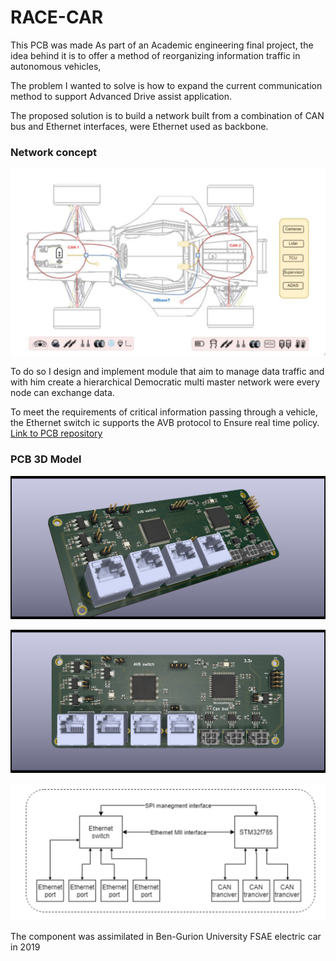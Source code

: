 # RACE-CAR

This PCB was made As part of an Academic engineering final project, the idea behind it is to offer a method of reorganizing information traffic in autonomous vehicles,

The problem I wanted to solve is how to expand the current communication method to support Advanced Drive assist application.

The proposed solution is to build a network built from a combination of CAN bus and Ethernet interfaces, were Ethernet used as backbone.

### Network concept

![PCB 3D model](images/concept.png "PCB 3D model")

To do so I design and implement module that aim to manage data traffic and with him create a hierarchical Democratic multi master network were every node can exchange data.

To meet the requirements of critical information passing through a vehicle, the Ethernet switch ic supports the AVB protocol to Ensure real time policy. [Link to PCB repository ](https://github.com/guyg3333/AVB_Ethernet_switch_with_CAN_bus)


### PCB 3D Model

![PCB 3D model](images/SIDE.png "PCB 3D model")

![PCB 3D model](images/TOP.png "PCB 3D model")

![PCB 3D model](images/block_diagram.png "PCB 3D model")


The component was assimilated in Ben-Gurion University FSAE electric car in 2019
